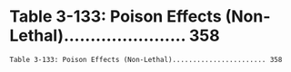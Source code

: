 # Table 3-133: Poison Effects (Non-Lethal)....................... 358

```
Table 3-133: Poison Effects (Non-Lethal)....................... 358

```
